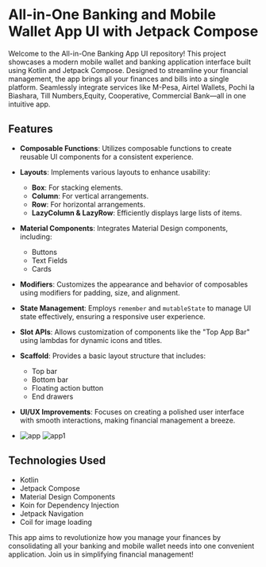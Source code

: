 # All-in-One Banking and Mobile Wallet App UI with Jetpack Compose

Welcome to the All-in-One Banking App UI repository! This project showcases a modern mobile wallet and banking application interface built using Kotlin and Jetpack Compose. Designed to streamline your financial management, the app brings all your finances and bills into a single platform. Seamlessly integrate services like M-Pesa, Airtel Wallets, Pochi la Biashara, Till Numbers,Equity, Cooperative, Commercial Bank—all in one intuitive app.

## Features

- **Composable Functions**: Utilizes composable functions to create reusable UI components for a consistent experience.

- **Layouts**: Implements various layouts to enhance usability:
  - **Box**: For stacking elements.
  - **Column**: For vertical arrangements.
  - **Row**: For horizontal arrangements.
  - **LazyColumn & LazyRow**: Efficiently displays large lists of items.

- **Material Components**: Integrates Material Design components, including:
  - Buttons
  - Text Fields
  - Cards

- **Modifiers**: Customizes the appearance and behavior of composables using modifiers for padding, size, and alignment.

- **State Management**: Employs `remember` and `mutableState` to manage UI state effectively, ensuring a responsive user experience.

- **Slot APIs**: Allows customization of components like the "Top App Bar" using lambdas for dynamic icons and titles.

- **Scaffold**: Provides a basic layout structure that includes:
  - Top bar
  - Bottom bar
  - Floating action button
  - End drawers

- **UI/UX Improvements**: Focuses on creating a polished user interface with smooth interactions, making financial management a breeze.

- ![app](https://github.com/user-attachments/assets/85480bdc-2df1-4070-9e66-41ecb5fcaac8) ![app1](https://github.com/user-attachments/assets/dc1e4d8f-a44c-43ad-83f1-df4aed1b39b0)



## Technologies Used

- Kotlin
- Jetpack Compose
- Material Design Components
- Koin for Dependency Injection
- Jetpack Navigation
- Coil for image loading

This app aims to revolutionize how you manage your finances by consolidating all your banking and mobile wallet needs into one convenient application. Join us in simplifying financial management!
